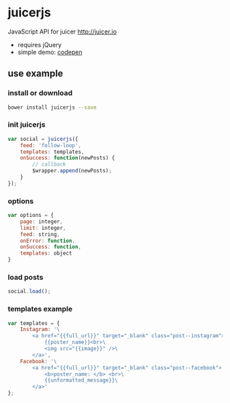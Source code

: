 # juicerjs
JavaScript API for juicer http://juicer.io
- requires jQuery
- simple demo: [codepen](http://codepen.io/jsnanigans/pen/EyRaoN)

## use example
### install or download
```bash
bower install juicerjs --save
```

### init juicerjs
```javascript
var social = juicerjs({
	feed: 'follow-loop',
	templates: templates,
	onSuccess: function(newPosts) {
		// callback
		$wrapper.append(newPosts);
	}
});
```
### options
```javascript
var options = {
	page: integer,
	limit: integer,
	feed: string,
	onError: function,
	onSuccess: function,
	templates: object
}
```
### load posts
```javascript
social.load();
```

### templates example
```javascript
var templates = {
	Instagram: '\
		<a href="{{full_url}}" target="_blank" class="post--instagram"> \
			{{poster_name}}<br>\
			<img src="{{image}}" />\
		</a>',
	Facebook: '\
		<a href="{{full_url}}" target="_blank" class="post--facebook"> \
			<b>poster_name: </b> <br>\
			{{unformatted_message}}\
		</a>'
};
```
